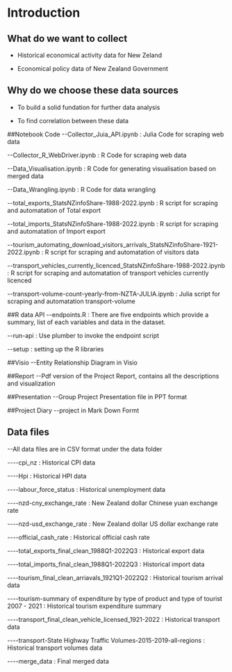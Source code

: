 # Introduction

## What do we want to collect
- Historical economical activity data for New Zeland

- Economical policy data of New Zealand Government

## Why do we choose these data sources
- To build a solid fundation for further data analysis

- To find correlation between these data


##Notebook Code
--Collector_Juia_API.ipynb : Julia Code for scraping web data

--Collector_R_WebDriver.ipynb : R Code for scraping web data 

--Data_Visualisation.ipynb : R Code for generating visualisation based on merged data

--Data_Wrangling.ipynb : R Code for data wrangling

--total_exports_StatsNZinfoShare-1988-2022.ipynb : R script for scraping and automatation of Total export 

--total_imports_StatsNZinfoShare-1988-2022.ipynb : R script for scraping and automatation of Import export 

--tourism_automating_download_visitors_arrivals_StatsNZinfoShare-1921-2022.ipynb : R script for scraping and automatation of visitors data

--transport_vehicles_currently_licenced_StatsNZinfoShare-1988-2022.ipynb : R script for scraping and automatation of transport vehicles currently licenced

--transport-volume-count-yearly-from-NZTA-JULIA.ipynb :  Julia script for scraping and automatation transport-volume


##R data API
--endpoints.R : There are five endpoints which provide a summary, list of each variables and data in the dataset.

--run-api : Use plumber to invoke the endpoint script

--setup : setting up the R libraries


##Visio
--Entity Relationship Diagram in Visio

##Report
--Pdf version of the Project Report, contains all the descriptions and visualization


##Presentation
--Group Project Presentation file in PPT format

##Project Diary 
--project in Mark Down Formt

## Data files

--All data files are in CSV format under the data folder

----cpi_nz : Historical CPI  data

----Hpi : Historical HPI data

----labour_force_status : Historical unemployment data 

----nzd-cny_exchange_rate : New Zealand dollar Chinese yuan exchange rate

----nzd-usd_exchange_rate : New Zealand dollar US dollar exchange rate

----official_cash_rate : Historical official cash rate

----total_exports_final_clean_1988Q1-2022Q3 : Historical export data

----total_imports_final_clean_1988Q1-2022Q3 : Historical import data

----tourism_final_clean_arriavals_1921Q1-2022Q2 : Historical tourism arrival data

----tourism-summary of expenditure by type of product and type of tourist 2007 - 2021 : Historical tourism expenditure summary

----transport_final_clean_vehicle_licensed_1921-2022 : Historical  transport data

----transport-State Highway Traffic Volumes-2015-2019-all-regions : Historical transport volumes data

----merge_data : Final merged data







